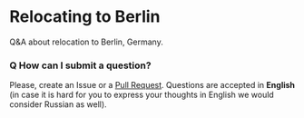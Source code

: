 # Relocating to Berlin
Q&amp;A about relocation to Berlin, Germany.

### Q How can I submit a question?

Please, create an Issue or a [Pull Request](https://github.com/azproduction/relocating-to-berlin/issues/new). 
Questions are accepted in **English** (in case it is hard for you to express your thoughts in English we would consider Russian as well).
